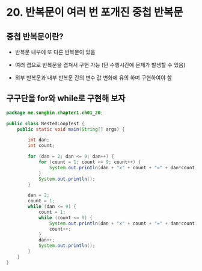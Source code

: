 # 20. 반복문이 여러 번 포개진 중첩 반복문

## 중첩 반복문이란?

- 반복문 내부에 또 다른 반복문이 있음

- 여러 겹으로 반복문을 겹쳐서 구현 가능 (단 수행시간에 문제가 발생할 수 있음)

- 외부 반복문과 내부 반복문 간의 변수 값 변화에 유의 하며 구현하여야 함


## 구구단을 for와 while로 구현해 보자

``` java
package me.sungbin.chapter1.ch01_20;

public class NestedLoopTest {
    public static void main(String[] args) {

        int dan;
        int count;

        for (dan = 2; dan <= 9; dan++) {
            for (count = 1; count <= 9; count++) {
                System.out.println(dan + "x" + count + "=" + dan*count);
            }
            System.out.println();
        }

        dan = 2;
        count = 1;
        while (dan <= 9) {
            count = 1;
            while (count <= 9) {
                System.out.println(dan + "x" + count + "=" + dan*count);
                count++;
            }
            dan++;
            System.out.println();
        }
    }
}

```
